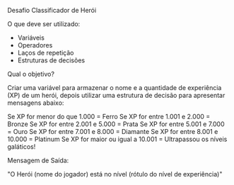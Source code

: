 Desafio Classificador de Herói

O que deve ser utilizado:

- Variáveis
- Operadores
- Laços de repetição
- Estruturas de decisões

Qual o objetivo?

Criar uma variável para armazenar o nome e a quantidade de experiência (XP) de um herói, depois utilizar uma estrutura de decisão para apresentar mensagens abaixo:

Se XP for menor do que 1.000 = Ferro
Se XP for entre 1.001 e 2.000 = Bronze
Se XP for entre 2.001 e 5.000 = Prata
Se XP for entre 5.001 e 7.000 = Ouro
Se XP for entre 7.001 e 8.000 = Diamante
Se XP for entre 8.001 e 10.000 = Platinum
Se XP for maior ou igual a 10.001 = Ultrapassou os níveis galáticos!

Mensagem de Saída:

"O Herói (nome do jogador) está no nível (rótulo do nível de experiência)"
